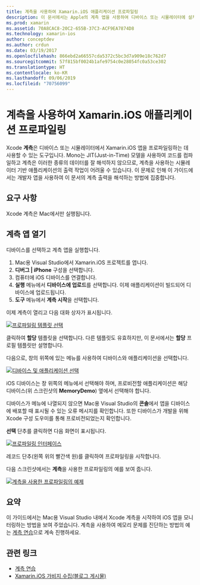 ```yaml
---
title: 계측을 사용하여 Xamarin.iOS 애플리케이션 프로파일링
description: 이 문서에서는 Apple의 계측 앱을 사용하여 디바이스 또는 시뮬레이터에 설치된 Xamarin.iOS 애플리케이션을 프로파일링하는 방법을 설명합니다.
ms.prod: xamarin
ms.assetid: 70A8CAC8-20C2-655B-37C3-ACF9EA7874D8
ms.technology: xamarin-ios
author: conceptdev
ms.author: crdun
ms.date: 03/19/2017
ms.openlocfilehash: 866ebd2a66557cda5372c5bc3d7a909e18c762d7
ms.sourcegitcommit: 57f815bf0024b1afe9754c0e28054fc0a53ce302
ms.translationtype: HT
ms.contentlocale: ko-KR
ms.lasthandoff: 09/06/2019
ms.locfileid: "70756099"
---
```

# <a name="profiling-xamarinios-applications-with-instruments"></a>계측을 사용하여 Xamarin.iOS 애플리케이션 프로파일링

Xcode **계측**은 디바이스 또는 시뮬레이터에서 Xamarin.iOS 앱을 프로파일링하는 데 사용할 수 있는 도구입니다. Mono는 JIT(Just-in-Time) 모델을 사용하여 코드를 컴파일하고 계측은 이러한 종류의 데이터를 잘 해석하지 않으므로, 계측을 사용하는 시뮬레이터 기반 애플리케이션의 출력 작업이 어려울 수 있습니다.
이 문제로 인해 이 가이드에서는 개발자 앱을 사용하여 이 문서의 계측 출력을 해석하는 방법에 집중합니다.

## <a name="requirements"></a>요구 사항

Xcode 계측은 Mac에서만 실행됩니다.

## <a name="opening-the-instruments-app"></a>계측 앱 열기

디바이스를 선택하고 계측 앱을 실행합니다.

1. Mac용 Visual Studio에서 Xamarin.iOS 프로젝트를 엽니다.
2. **디버그 | iPhone** 구성을 선택합니다.
3. 컴퓨터에 iOS 디바이스를 연결합니다.
4. **실행** 메뉴에서 **디바이스에 업로드**를 선택합니다. 이제 애플리케이션이 빌드되어 디바이스에 업로드됩니다.
5. **도구** 메뉴에서 **계측 시작**을 선택합니다.

이제 계측이 열리고 다음 대화 상자가 표시됩니다.

 [![](using-instruments-to-detect-native-leaks-using-markheap-images/instruments1.png "프로파일링 템플릿 선택")](using-instruments-to-detect-native-leaks-using-markheap-images/instruments1.png#lightbox)

클릭하여 **할당** 템플릿을 선택합니다. 다른 템플릿도 유효하지만, 이 문서에서는 **할당** 프로필 템플릿만 설명합니다.

다음으로, 창의 위쪽에 있는 메뉴를 사용하여 디바이스와 애플리케이션을 선택합니다.

[![](using-instruments-to-detect-native-leaks-using-markheap-images/instruments2.png "디바이스 및 애플리케이션 선택")](using-instruments-to-detect-native-leaks-using-markheap-images/instruments2.png#lightbox)

iOS 디바이스는 창 위쪽의 메뉴에서 선택해야 하며, 프로비전할 애플리케이션은 해당 디바이스(위 스크린샷의 **MemoryDemo**) 옆에서 선택해야 합니다.

디바이스가 메뉴에 나열되지 않으면 Mac용 Visual Studio의 **콘솔**에서 앱을 디바이스에 배포할 때 표시될 수 있는 오류 메시지를 확인합니다. 또한 디바이스가 개발을 위해 Xcode 구성 도우미를 통해 프로비전되었는지 확인합니다.

**선택** 단추를 클릭하면 다음 화면이 표시됩니다.

[![](using-instruments-to-detect-native-leaks-using-markheap-images/instruments3.png "프로파일링 인터페이스")](using-instruments-to-detect-native-leaks-using-markheap-images/instruments3.png#lightbox)

레코드 단추(왼쪽 위의 빨간색 원)를 클릭하여 프로파일링을 시작합니다.

다음 스크린샷에서는 **계측**을 사용한 프로파일링의 예를 보여 줍니다.

[![](using-instruments-to-detect-native-leaks-using-markheap-images/instruments4.png "계측을 사용한 프로파일링의 예제")](using-instruments-to-detect-native-leaks-using-markheap-images/instruments4.png#lightbox)

## <a name="summary"></a>요약

이 가이드에서는 Mac용 Visual Studio 내에서 Xcode 계측을 시작하여 iOS 앱을 모니터링하는 방법을 보여 주었습니다. 계측을 사용하여 메모리 문제를 진단하는 방법의 예는 [계측 연습](~/ios/deploy-test/walkthrough-apples-instrument.md)으로 계속 진행하세요.

## <a name="related-links"></a>관련 링크

- [계측 연습](~/ios/deploy-test/walkthrough-apples-instrument.md)
- [Xamarin.iOS 가비지 수집(블로그 게시물)](http://c-sharx.net/2015-04-27-xamarin-ios-the-garbage-collector-and-me/)
